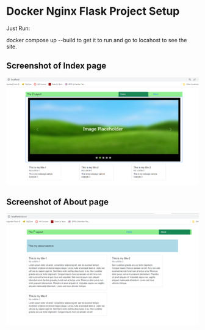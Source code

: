 # Docker Nginx Flask Project Setup

Just Run:

docker compose up --build to get it to run and go to locahost to see the site.

## Screenshot of Index page

![Running Program](screenshots/index_page.PNG)

## Screenshot of About page

![Running Program](screenshots/about_page.PNG)